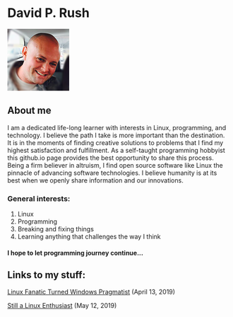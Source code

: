 # David P. Rush

![Thumbnail of me](thumbnail.png)

## About me

I am a dedicated life-long learner with interests in Linux, programming, and technology. I believe the path I take is more important than the destination. It is in the moments of finding creative solutions to problems that I find my highest satisfaction and fulfillment. As a self-taught programming hobbyist this github.io page provides the best opportunity to share this process. Being a firm believer in altruism, I find open source software like Linux the pinnacle of advancing software technologies. I believe humanity is at its best when we openly share information and our innovations. 

### General interests:

1. Linux
2. Programming
3. Breaking and fixing things
4. Learning anything that challenges the way I think

#### I hope to let programming journey continue...

## Links to my stuff:

[Linux Fanatic Turned Windows Pragmatist](./linux_fanatic_turned_windows_pragmatist.md) (April 13, 2019)

[Still a Linux Enthusiast](./still_a_linux_enthusiast.md) (May 12, 2019)
